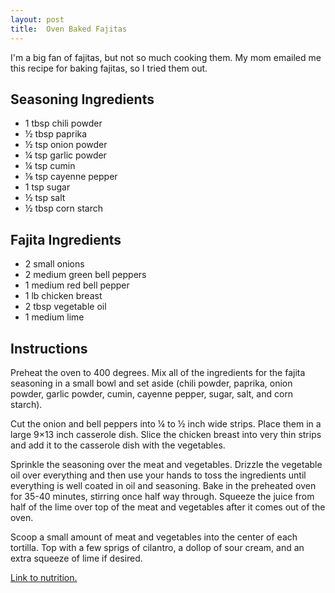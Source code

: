 ```yaml
---
layout: post
title:  Oven Baked Fajitas
---
```


I'm a big fan of fajitas, but not so much cooking them.
My mom emailed me this recipe for baking fajitas, so I tried them out.

<!--more-->

## Seasoning Ingredients

* 1 tbsp chili powder
* ½ tbsp paprika
* ½ tsp onion powder
* ¼ tsp garlic powder
* ¼ tsp cumin
* ⅛ tsp cayenne pepper
* 1 tsp sugar
* ½ tsp salt
* ½ tbsp corn starch

## Fajita Ingredients

* 2 small onions
* 2 medium green bell peppers
* 1 medium red bell pepper
* 1 lb chicken breast
* 2 tbsp vegetable oil
* 1 medium lime

## Instructions

Preheat the oven to 400 degrees. Mix all of the ingredients for the fajita seasoning in a small bowl and set aside (chili powder, paprika, onion powder, garlic powder, cumin, cayenne pepper, sugar, salt, and corn starch).

Cut the onion and bell peppers into ¼ to ½ inch wide strips. Place them in a large 9×13 inch casserole dish. Slice the chicken breast into very thin strips and add it to the casserole dish with the vegetables.

Sprinkle the seasoning over the meat and vegetables. Drizzle the vegetable oil over everything and then use your hands to toss the ingredients until everything is well coated in oil and seasoning. Bake in the preheated oven for 35-40 minutes, stirring once half way through. Squeeze the juice from half of the lime over top of the meat and vegetables after it comes out of the oven.

Scoop a small amount of meat and vegetables into the center of each tortilla. Top with a few sprigs of cilantro, a dollop of sour cream, and an extra squeeze of lime if desired.

[Link to nutrition.](http://www.myfitnesspal.com/recipe/view/269964089855293)
